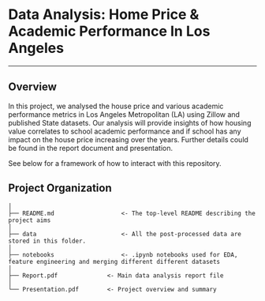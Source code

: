
# Data Analysis: Home Price & Academic Performance In Los Angeles
-------

## Overview

In this project, we analysed the house price and various academic performance metrics in Los Angeles Metropolitan (LA) using Zillow and published State datasets. Our analysis will provide insights of how housing value correlates to school academic performance and if school has any impact on the house price increasing over the years. Further details could be found in the report document and presentation.

See below for a framework of how to interact with this repository. 

## Project Organization

    │
    ├── README.md                   <- The top-level README describing the project aims
    │
    ├── data                        <- All the post-processed data are stored in this folder.
    │
    ├── notebooks                   <- .ipynb notebooks used for EDA, feature engineering and merging different different datasets
    │
    ├── Report.pdf	            <- Main data analysis report file
    │
    └── Presentation.pdf	    <- Project overview and summary